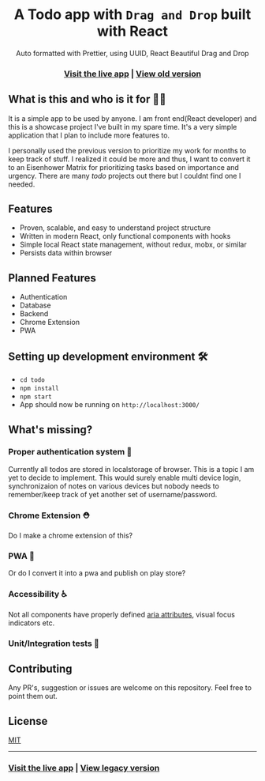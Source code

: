 <h1 align="center">A Todo app with <code>Drag and Drop</code> built with React</h1>

<div align="center">Auto formatted with Prettier, using UUID, React Beautiful Drag and Drop</div>

<h3 align="center">
  <a href="https://https://gracious-jackson-c3ea90.netlify.app//">Visit the live app</a> |
  <a href="https://p1-todo.netlify.app">View old version</a>
</h3>

<!-- ![App screenshot](https://i.ibb.co/W3qVvCn/jira-optimized.jpg) -->

## What is this and who is it for 🤷‍♀️

It is a simple app to be used by anyone. I am front end(React developer) and this is a showcase project I've built in my spare time. It's a very simple application that I plan to include more features to.

I personally used the previous version to prioritize my work for months to keep track of stuff. I realized it could be more and thus, I want to convert it to an Eisenhower Matrix for prioritizing tasks based on importance and urgency. There are many _todo_ projects out there but I couldnt find one I needed.

## Features

- Proven, scalable, and easy to understand project structure
- Written in modern React, only functional components with hooks
- Simple local React state management, without redux, mobx, or similar
- Persists data within browser

## Planned Features

- Authentication
- Database
- Backend
- Chrome Extension
- PWA

## Setting up development environment 🛠

- `cd todo`
- `npm install`
- `npm start`
- App should now be running on `http://localhost:3000/`

## What's missing?

### Proper authentication system 🔐

Currently all todos are stored in localstorage of browser. This is a topic I am yet to decide to implement.
This would surely enable multi device login, synchronizaion of notes on various devices but nobody needs to remember/keep track of yet another set of username/password.

### Chrome Extension ⛑

Do I make a chrome extension of this?

### PWA 📱

Or do I convert it into a pwa and publish on play store?

### Accessibility ♿

Not all components have properly defined [aria attributes](https://developer.mozilla.org/en-US/docs/Web/Accessibility/ARIA), visual focus indicators etc.

### Unit/Integration tests 🧪

## Contributing

Any PR's, suggestion or issues are welcome on this repository. Feel free to point them out.

## License

[MIT](https://opensource.org/licenses/MIT)

<hr>

<h3>
  <a href="https://https://gracious-jackson-c3ea90.netlify.app//">Visit the live app</a> |
  <a href="https://p1-todo.netlify.app">View legacy version</a>
</h3>
